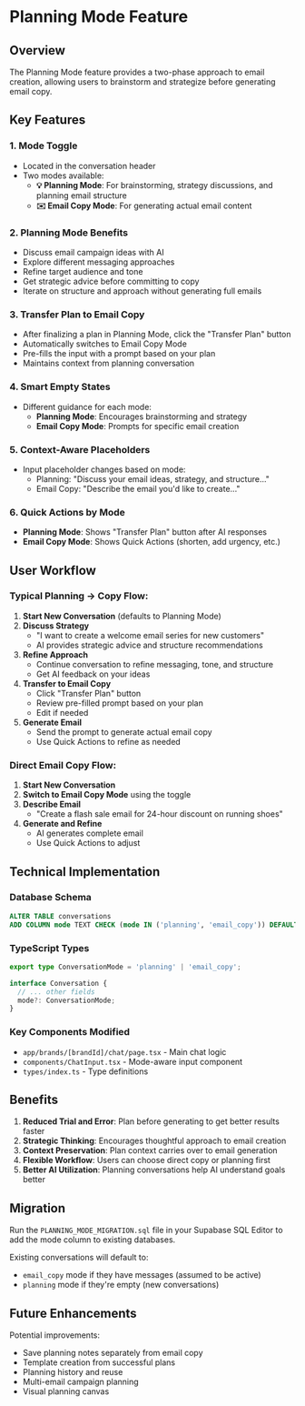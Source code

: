 # Planning Mode Feature

## Overview

The Planning Mode feature provides a two-phase approach to email creation, allowing users to brainstorm and strategize before generating email copy.

## Key Features

### 1. **Mode Toggle**
- Located in the conversation header
- Two modes available:
  - **💡 Planning Mode**: For brainstorming, strategy discussions, and planning email structure
  - **✉️ Email Copy Mode**: For generating actual email content

### 2. **Planning Mode Benefits**
- Discuss email campaign ideas with AI
- Explore different messaging approaches
- Refine target audience and tone
- Get strategic advice before committing to copy
- Iterate on structure and approach without generating full emails

### 3. **Transfer Plan to Email Copy**
- After finalizing a plan in Planning Mode, click the "Transfer Plan" button
- Automatically switches to Email Copy Mode
- Pre-fills the input with a prompt based on your plan
- Maintains context from planning conversation

### 4. **Smart Empty States**
- Different guidance for each mode:
  - **Planning Mode**: Encourages brainstorming and strategy
  - **Email Copy Mode**: Prompts for specific email creation

### 5. **Context-Aware Placeholders**
- Input placeholder changes based on mode:
  - Planning: "Discuss your email ideas, strategy, and structure..."
  - Email Copy: "Describe the email you'd like to create..."

### 6. **Quick Actions by Mode**
- **Planning Mode**: Shows "Transfer Plan" button after AI responses
- **Email Copy Mode**: Shows Quick Actions (shorten, add urgency, etc.)

## User Workflow

### Typical Planning → Copy Flow:

1. **Start New Conversation** (defaults to Planning Mode)
2. **Discuss Strategy**
   - "I want to create a welcome email series for new customers"
   - AI provides strategic advice and structure recommendations
3. **Refine Approach**
   - Continue conversation to refine messaging, tone, and structure
   - Get AI feedback on your ideas
4. **Transfer to Email Copy**
   - Click "Transfer Plan" button
   - Review pre-filled prompt based on your plan
   - Edit if needed
5. **Generate Email**
   - Send the prompt to generate actual email copy
   - Use Quick Actions to refine as needed

### Direct Email Copy Flow:

1. **Start New Conversation**
2. **Switch to Email Copy Mode** using the toggle
3. **Describe Email**
   - "Create a flash sale email for 24-hour discount on running shoes"
4. **Generate and Refine**
   - AI generates complete email
   - Use Quick Actions to adjust

## Technical Implementation

### Database Schema
```sql
ALTER TABLE conversations 
ADD COLUMN mode TEXT CHECK (mode IN ('planning', 'email_copy')) DEFAULT 'planning';
```

### TypeScript Types
```typescript
export type ConversationMode = 'planning' | 'email_copy';

interface Conversation {
  // ... other fields
  mode?: ConversationMode;
}
```

### Key Components Modified
- `app/brands/[brandId]/chat/page.tsx` - Main chat logic
- `components/ChatInput.tsx` - Mode-aware input component
- `types/index.ts` - Type definitions

## Benefits

1. **Reduced Trial and Error**: Plan before generating to get better results faster
2. **Strategic Thinking**: Encourages thoughtful approach to email creation
3. **Context Preservation**: Plan context carries over to email generation
4. **Flexible Workflow**: Users can choose direct copy or planning first
5. **Better AI Utilization**: Planning conversations help AI understand goals better

## Migration

Run the `PLANNING_MODE_MIGRATION.sql` file in your Supabase SQL Editor to add the mode column to existing databases.

Existing conversations will default to:
- `email_copy` mode if they have messages (assumed to be active)
- `planning` mode if they're empty (new conversations)

## Future Enhancements

Potential improvements:
- Save planning notes separately from email copy
- Template creation from successful plans
- Planning history and reuse
- Multi-email campaign planning
- Visual planning canvas

